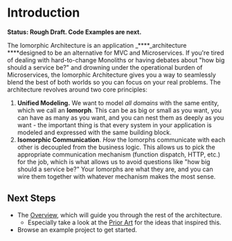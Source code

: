 # Introduction

**Status: Rough Draft.  Code Examples are next.**

The Iomorphic Architecture is an application _****_architecture ****designed to be an alternative for MVC and Microservices.  If you're tired of dealing with hard-to-change Monoliths or having debates about "how big should a service be?" and drowning under the operational burden of Microservices, the Iomorphic Architecture gives you a way to seamlessly blend the best of both worlds so you can focus on your real problems.  The architecture revolves around two core principles:

1. **Unified Modeling.**  We want to model _all domains_ with the same entity, which we call an **Iomorph**.  This can be as big or small as you want, you can have as many as you want, and you can nest them as deeply as you want - the important thing is that every system in your application is modeled and expressed with the same building block.
2. **Isomorphic Communication**.  _How_ the Iomorphs communicate with each other is decoupled from the business logic.  This allows us to pick the appropriate communication mechanism \(function dispatch, HTTP, etc.\) for the job, which is what allows us to avoid questions like "how big should a service be?"  Your Iomorphs are what they are, and you can wire them together with whatever mechanism makes the most sense.

## Next Steps

* The [Overview](overview/), which will guide you through the rest of the architecture.
  * Especially take a look at the [Prior Art](overview/inspiration.md#prior-art) for the ideas that inspired this.
* Browse an example project to get started.


